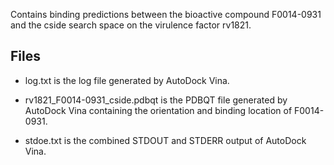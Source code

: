 Contains binding predictions between the bioactive compound F0014-0931 and the cside search space on the virulence factor rv1821.

## Files

- log.txt is the log file generated by AutoDock Vina.

- rv1821_F0014-0931_cside.pdbqt is the PDBQT file generated by AutoDock Vina containing the orientation and binding location of F0014-0931.

- stdoe.txt is the combined STDOUT and STDERR output of AutoDock Vina.

